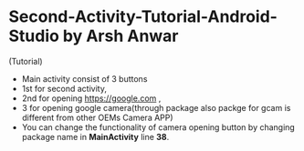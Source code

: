 # Second-Activity-Tutorial-Android-Studio by Arsh Anwar
 (Tutorial)
- Main activity consist of 3 buttons 
- 1st for second activity,
- 2nd for opening https://google.com ,
- 3 for opening google camera(through package also packge for gcam is different from other OEMs Camera APP)
- You can change the functionality of camera opening button by changing package name in **MainActivity** line **38**.

